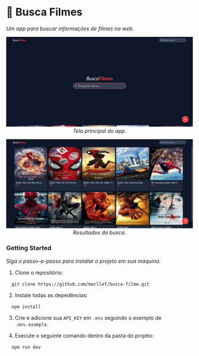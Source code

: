 # 🔎 Busca Filmes

_Um app para buscar informações de filmes na web._

<div align='center'>

![Tela principal](/public/screenshots/screen_1.png)
_Tela principal do app._

</div>

<div align='center'>

![Tela principal](/public/screenshots/screen_2.png)
_Resultados da busca._

</div>

### Getting Started

_Siga o passo-a-passo para instalar o projeto em sua máquina._

1. Clone o repositório:

```
  git clone https://github.com/marllef/busca-filme.git
```

2. Instale todas as depedências:

```
  npm install
```

3. Crie e adicione sua `API_KEY` em `.env` seguindo o exemplo de `.env.example`.

4. Execute o seguinte comando dentro da pasta do projeto:

```
  npm run dev
```
